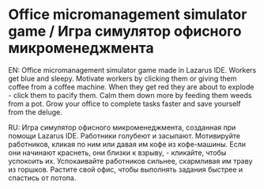 # Office micromanagement simulator game / Игра симулятор офисного микроменеджмента

EN:
Office micromanagement simulator game made in Lazarus IDE. Workers get blue and sleepy. Motivate workers by clicking them or giving them coffee from a coffee machine. When they get red they are about to explode - click them to pacify them. Calm them down more by feeding them weeds from a pot. Grow your office to complete tasks faster and save yourself from the deluge.

RU:
Игра симулятор офисного микроменеджмента, созданная при помощи Lazarus IDE. Работники голубеют и засыпают. Мотивируйте работников, кликая по ним или давая им кофе из кофе-машины. Если они начинают краснеть, они близки к взрыву, - кликайте, чтобы успокоить их. Успокаивайте работников сильнее, скармливая им траву из горшков. Растите свой офис, чтобы выполнять задания быстрее и спастись от потопа.
